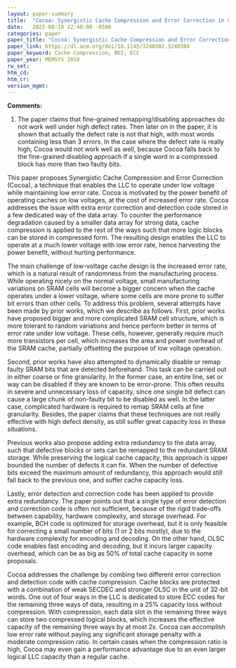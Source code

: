 ```yaml
---
layout: paper-summary
title:  "Cocoa: Synergistic Cache Compression and Error Correction in Capacity Sensitive Last Level Caches"
date:   2022-08-10 22:40:00 -0500
categories: paper
paper_title: "Cocoa: Synergistic Cache Compression and Error Correction in Capacity Sensitive Last Level Caches"
paper_link: https://dl.acm.org/doi/10.1145/3240302.3240304
paper_keyword: Cache Compression; BDI; ECC
paper_year: MEMSYS 2018
rw_set:
htm_cd:
htm_cr:
version_mgmt:
---
```


**Comments:**

1. The paper claims that fine-grained remapping/disabling approaches do not work well under high defect rates.
Then later on in the paper, it is shown that actually the defect rate is not that high, with most words containing
less than 3 errors.
In the case where the defect rate is really high, Cocoa would not work well as well, because Cocoa falls back to
the fine-grained disabling approach if a single word in a compressed block has more than two faulty bits.

This paper proposes Synergistic Cache Compression and Error Correction (Cocoa), a technique that enables the LLC
to operate under low voltage while maintaining low error rate.
Cocoa is motivated by the power benefit of operating caches on low voltages, at the cost of increased error rate.
Cocoa addresses the issue with extra error correction and detection code stored in a few dedicated way of the 
data array.
To counter the performance degradation caused by a smaller data array for strong data, cache compression is 
applied to the rest of the ways such that more logic blocks can be stored in compressed form.
The resulting design enables the LLC to operate at a much lower voltage with low error rate, hence harvesting
the power benefit, without hurting performance.

The main challenge of low-voltage cache design is the increased error rate, which is a natural result of 
randomness from the manufacturing process. While operating nicely on the normal voltage, small manufacturing 
variations on SRAM cells will become a bigger concern when the cache operates under a lower voltage, where some 
cells are more prone to suffer bit errors than other cells. 
To address this problem, several attempts have been made by prior works, which we describe as follows.
First, prior works have proposed bigger and more complicated SRAM cell structure, which is more tolerant to 
random variations and hence perform better in terms of error rate under low voltage. These cells, however,
generally require much more transistors per cell, which increases the area and power overhead of the SRAM
cache, partially offsetting the purpose of low voltage operation.

Second, prior works have also attempted to dynamically disable or remap faulty SRAM bits that are detected
beforehand. This task can be carried out in either coarse or fine granularity. In the former case, an entire line,
set or way can be disabled if they are known to be error-prone. This often results in severe and unnecessary 
loss of capacity, since one single bit defect can cause a large chunk of non-faulty bit to be disabled as well.
In the latter case, complicated hardware is required to remap SRAM cells at fine granularity. Besides, the paper
claims that these techniques are not really effective with high defect density, as still suffer great capacity 
loss in these situations.

Previous works also propose adding extra redundancy to the data array, such that defective blocks or sets can be 
remapped to the redundant SRAM storage.
While preserving the logical cache capacity, this approach is upper bounded the number of defects it can fix.
When the number of defective bits exceed the maximum amount of redundancy, this approach would still fall back
to the previous one, and suffer cache capacity loss.

Lastly, error detection and correction code has been applied to provide extra redundancy. 
The paper points out that a single type of error detection and correction code is often not sufficient, because of 
the rigid trade-offs between capability, hardware complexity, and storage overhead. 
For example, BCH code is optimized for storage overhead, but it is only feasible for correcting a small number of
bits (1 or 2 bits mostly), due to the hardware complexity for encoding and decoding.
On the other hand, OLSC code enables fast encoding and decoding, but it incurs larger capacity overhead, which can be
as big as 50% of total cache capacity in some proposals.

Cocoa addresses the challenge by combing two different error correction and detection code with cache compression. 
Cache blocks are protected with a combination of weak SECDEC and stronger OLSC in the unit of 32-bit words.
One out of four ways in the LLC is dedicated to store ECC codes for the remaining three ways of data, resulting in 
a 25% capacity loss without compression.
With compression, each data slot in the remaining three ways can store two compressed logical blocks, which increases
the effective capacity of the remaining three ways by at most 2x.
Cocoa can accomplish low error rate without paying any significant storage penalty with a moderate compression ratio.
In certain cases when the compression ratio is high, Cocoa may even gain a performance advantage due to an even 
larger logical LLC capacity than a regular cache.
